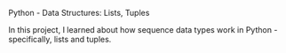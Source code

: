 Python - Data Structures: Lists, Tuples

In this project, I learned about how sequence data types work in
Python - specifically, lists and tuples.

